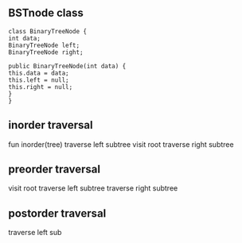 
## BSTnode class

```
class BinaryTreeNode {  
int data;  
BinaryTreeNode left;  
BinaryTreeNode right;  
  
public BinaryTreeNode(int data) {  
this.data = data;  
this.left = null;  
this.right = null;  
}  
}
```

## inorder traversal

fun inorder(tree)
traverse left subtree 
visit root
traverse right subtree

## preorder traversal

visit root
traverse left subtree
traverse right subtree

## postorder traversal

traverse left sub



